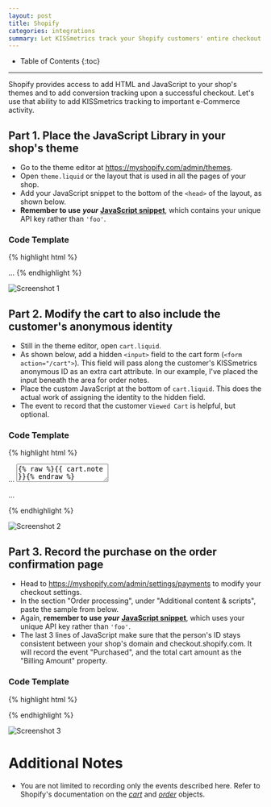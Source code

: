 ```yaml
---
layout: post
title: Shopify
categories: integrations
summary: Let KISSmetrics track your Shopify customers' entire checkout process.
---
```

* Table of Contents
{:toc}
* * *

Shopify provides access to add HTML and JavaScript to your shop's themes and to add conversion tracking upon a successful checkout. Let's use that ability to add KISSmetrics tracking to important e-Commerce activity.

## Part 1. Place the JavaScript Library in your shop's theme

* Go to the theme editor at <https://myshopify.com/admin/themes>.
* Open `theme.liquid` or the layout that is used in all the pages of your shop.
* Add your JavaScript snippet to the bottom of the `<head>` of the layout, as shown below.
* **Remember to use** ***your*** **[JavaScript snippet][js-lib]**, which contains your unique API key rather than `'foo'`.

### Code Template
{% highlight html %}
<!-- Inside theme.liquid -->
<head>
  ...

  <!-- KISSmetrics -->
  <script type="text/javascript">
  var _kmq = _kmq || [];
  var _kmk = _kmk || 'foo';
  function _kms(u){
    setTimeout(function(){
      var d = document, f = d.getElementsByTagName('script')[0],
      s = d.createElement('script');
      s.type = 'text/javascript'; s.async = true; s.src = u;
      f.parentNode.insertBefore(s, f);
    }, 1);
  }
  _kms('//i.kissmetrics.com/i.js');
  _kms('//doug1izaerwt3.cloudfront.net/' + _kmk + '.1.js');
  </script>
</head>
{% endhighlight %}

![Screenshot 1][ss1]

## Part 2. Modify the cart to also include the customer's anonymous identity

* Still in the theme editor, open `cart.liquid`.
* As shown below, add a hidden `<input>` field to the cart form (`<form action="/cart">`). This field will pass along the customer's KISSmetrics anonymous ID as an extra cart attribute. In our example, I've placed the input beneath the area for order notes.
* Place the custom JavaScript at the bottom of `cart.liquid`. This does the actual work of assigning the identity to the hidden field.
* The event to record that the customer `Viewed Cart` is helpful, but optional.

### Code Template

{% highlight html %}
<!-- Inside cart.liquid -->
<form action="/cart" method="post">
   ...
   <textarea id="note" name="note" placeholder="Add a note to your order...">{% raw %}{{ cart.note }}{% endraw %}</textarea>

   <!-- KISSmetrics ID here -->
   <input id="km_id" style="display:none" name="attributes[km_id]" />

   ...
</form>

<script type="text/javascript">
  _kmq.push(['record', 'Viewed Cart']);
  _kmq.push(function() {
    jQuery("#km_id").val(KM.i());
  });
</script>
{% endhighlight %}

![Screenshot 2][ss2]

## Part 3. Record the purchase on the order confirmation page

* Head to <https://myshopify.com/admin/settings/payments> to modify your checkout settings.
* In the section "Order processing", under "Additional content & scripts", paste the sample from below.
* Again, **remember to use** ***your*** **[JavaScript snippet][js-lib]**, which uses your unique API key rather than `'foo'`.
* The last 3 lines of JavaScript make sure that the person's ID stays consistent between your shop's domain and checkout.shopify.com. It will record the event "Purchased", and the total cart amount as the "Billing Amount" property.

### Code Template

{% highlight html %}
<script type="text/javascript">
var KM_SKIP_VISITED_SITE=1;  // Prevent recording Visited Site on Shopify's domain
var _kmq = _kmq || [];
var _kmk = _kmk || 'foo';
function _kms(u){
  setTimeout(function(){
    var d = document, f = d.getElementsByTagName('script')[0],
    s = d.createElement('script');
    s.type = 'text/javascript'; s.async = true; s.src = u;
    f.parentNode.insertBefore(s, f);
  }, 1);
}
_kms('//i.kissmetrics.com/i.js');
_kms('//doug1izaerwt3.cloudfront.net/' + _kmk + '.1.js');

_kmq.push(["identify", "{% raw %}{{customer.email}}{% endraw %}"]);
_kmq.push(["alias", "{% raw %}{{customer.email}}{% endraw %}", "{% raw %}{{attributes.km_id}}{% endraw %}"]);
_kmq.push(["record", "Purchased", {"Billing Amount":"{% raw %}{{order.total_price | money}}{% endraw %}"} ]);
</script>
{% endhighlight %}

![Screenshot 3][ss3]

# Additional Notes

* You are not limited to recording only the events described here. Refer to Shopify's documentation on the *[cart][cart-docs]* and *[order][order-docs]* objects.

[js-lib]: https://app.kissmetrics.com/settings
[theme-editor]: https://myshopify.com/admin/themes
[cart-docs]: http://docs.shopify.com/themes/liquid-variables/cart
[order-docs]: http://docs.shopify.com/themes/liquid-variables/order

[ss1]: https://s3.amazonaws.com/kissmetrics-support-files/assets/integrations/shopify/01-js-snippet.png
[ss2]: https://s3.amazonaws.com/kissmetrics-support-files/assets/integrations/shopify/02-cart.png
[ss3]: https://s3.amazonaws.com/kissmetrics-support-files/assets/integrations/shopify/03-order-confirmation.png
